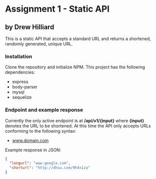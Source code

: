 # Assignment 1 - Static API
## by Drew Hilliard
This is a static API that accepts a standard URL and returns a shortened, randomly generated, unique URL. 

### Installation
Clone the repository and initialize NPM. This project has the following dependencies:
* express 
* body-parser
* mysql
* sequelize

### Endpoint and example response
Currently the only active endpoint is at __/api/v1/{input}__ where __{input}__ denotes the URL to be shortened. At this time the API only accepts URLs conforming to the following syntax: 
* www.domain.com

Example response in JSON: 
```json
{
  "longurl": "www.google.com",
  "shorturl": "http://dhsu.com/9h4x1za"
}
```